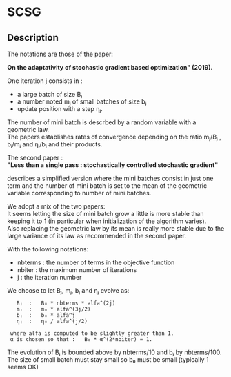 # SCSG

## Description

The notations are those of the paper:  

**On the adaptativity of stochastic gradient based optimization" (2019).**

One iteration j consists in :

- a large batch of size Bⱼ
- a number noted mⱼ of small batches of size bⱼ
- update position with a step ηⱼ.

The number of mini batch is descrbed by a random variable with a geometric law.  
The papers establishes rates of convergence depending on the ratio
mⱼ/Bⱼ , bⱼ/mⱼ and ηⱼ/bⱼ and their products.

 The second paper :  
 **"Less than a single pass : stochastically controlled stochastic gradient"**  

describes a simplified version where the mini batches consist in just one term
and the number of mini batch is set to the mean of the geometric variable corresponding to
number of mini batches.  

We adopt a mix of the two papers:  
It seems letting the size of mini batch grow a little is more stable than keeping it to 1
(in particular when initialization of the algorithm varies).  
Also replacing the geometric law by its mean is really more stable due to the large variance of its law
as recommended in the second paper.  

With the following notations:

- nbterms : the number of terms in the objective function
- nbiter : the maximum number of iterations
- j : the iteration number

We choose to let Bⱼ, mⱼ, bⱼ and ηⱼ evolve as:

       Bⱼ  :   B₀ * nbterms * alfa^(2j)
       mⱼ  :   m₀ * alfa^(3j/2)
       bⱼ  :   b₀ * alfa^j
       ηⱼ  :   η₀ / alfa^(j/2)
     
     where alfa is computed to be slightly greater than 1.  
     α is chosen so that :   B₀ * α^(2*nbiter) = 1.

The evolution of Bⱼ is bounded above by nbterms/10 and bⱼ by nbterms/100.  
The size of small batch must stay small so b₀ must be small (typically 1 seems OK)

